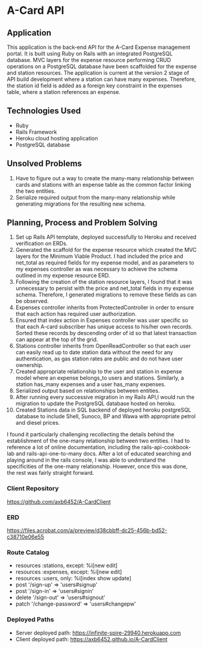 # A-Card API

## Application

This application is the back-end API for the A-Card Expense management portal. It is built using Ruby on Rails with an integrated PostgreSQL database. MVC layers for the expense resource  performing CRUD operations on a PostgreSQL database have been scaffolded for the expense and station resources. The application is current at the version 2 stage of API build development where a station can have many expenses. Therefore, the station id field is added as a foreign key constraint in the expenses table, where a station references an expense.

## Technologies Used

- Ruby
- Rails Framework
- Heroku cloud hosting application
- PostgreSQL database

## Unsolved Problems

1) Have to figure out a way to create the many-many relationship between cards and stations with an expense table as the common factor linking the two entities.
2) Serialize required output from the many-many relationship while generating migrations for the resulting new schema.

## Planning, Process and Problem Solving

1) Set up Rails API template, deployed successfully to Heroku and received verification on ERDs.
2) Generated the scaffold for the expense resource which created the MVC layers for the Minimum Viable Product. I had included the price and net_total as required fields for my expense model, and as parameters to my expenses controller as was necessary to achieve the schema outlined in my expense resource ERD.
3) Following the creation of the station resource layers, I found that it was unnecessary to persist with the price and net_total fields in my expense schema. Therefore, I generated migrations to remove these fields as can be observed.
4) Expenses controller inherits from ProtectedController in order to ensure that each action has required user authorization.
5) Ensured that index action in Expenses controller was user specific so that each A-card subscriber has unique access to his/her own records. Sorted these records by descending order of id so that latest transaction can appear at the top of the grid.
6) Stations controller inherits from OpenReadController so that each user can easily read up to date station data without the need for any authentication, as gas station rates are public and do not have user ownership.
7) Created appropriate relationship to the user and station in expense model where an expense belongs_to users and stations. Similarly, a station has_many expenses and a user has_many expenses.
8) Serialized output based on relationships between entities.
9) After running every successive migration in my Rails API,I would run the migration to update the PostgreSQL database hosted on heroku.
10) Created Stations data in SQL backend of deployed heroku postgreSQL database to include Shell, Sunoco, BP and Wawa with appropriate petrol and diesel prices.

I found it particularly challenging recollecting the details behind the establishment of the one-many relationship between two entities. I had to reference a lot of online documentation, including the rails-api-cookbook-lab and rails-api-one-to-many docs. After a lot of educated searching and playing around in the rails console, I was able to understand the specificities of the one-many relationship. However, once this was done, the rest was fairly straight forward. 

### Client Repository

https://github.com/axb6452/A-CardClient

### ERD

https://files.acrobat.com/a/preview/d38cbbff-dc25-456b-bd52-c38710e06e55

### Route Catalog

- resources :stations, except: %i[new edit]
- resources :expenses, except: %i[new edit]
- resources :users, only: %i[index show update]
- post '/sign-up' => 'users#signup'
- post '/sign-in' => 'users#signin'
- delete '/sign-out' => 'users#signout'
- patch '/change-password' => 'users#changepw'

### Deployed Paths

- Server deployed path: https://infinite-spire-29940.herokuapp.com
- Client deployed path: https://axb6452.github.io/A-CardClient

